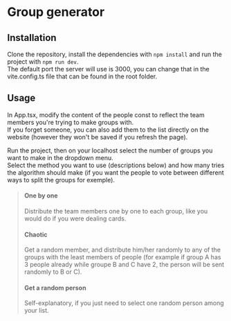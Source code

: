 # Group generator

## Installation

Clone the repository, install the dependencies with `npm install` and run the project with `npm run dev`.  
The default port the server will use is 3000, you can change that in the vite.config.ts file that can be found in the root folder.

## Usage

In App.tsx, modify the content of the people const to reflect the team members you're trying to make groups with.  
If you forget someone, you can also add them to the list directly on the website (however they won't be saved if you refresh the page).

Run the project, then on your localhost select the number of groups you want to make in the dropdown menu.  
Select the method you want to use (descriptions below) and how many tries the algorithm should make (if you want the people to vote between different ways to split the groups for exemple).

> #### One by one
>
> Distribute the team members one by one to each group, like you would do if you were dealing cards.
>
> #### Chaotic
>
> Get a random member, and distribute him/her randomly to any of the groups with the least members of people (for example if group A has 3 people already while groupe B and C have 2, the person will be sent randomly to B or C).
>
> #### Get a random person
>
> Self-explanatory, if you just need to select one random person among your list.
